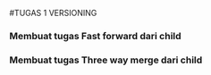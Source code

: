 #TUGAS 1 VERSIONING

### Membuat tugas Fast forward dari child

### Membuat tugas Three way merge dari child


